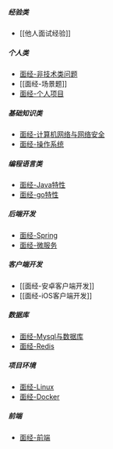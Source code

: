 ##### 经验类
- [[他人面试经验]]
##### 个人类
- [面经-非技术类问题](面经-非技术类问题.md)
- [[面经-场景题]]
- [面经-个人项目](面经-个人项目.md)
##### 基础知识类
- [面经-计算机网络与网络安全](面经-计算机网络与网络安全.md)
- [面经-操作系统](面经-操作系统.md)
##### 编程语言类
- [面经-Java特性](面经-Java特性.md)
- [面经-go特性](面经-go特性.md)
##### 后端开发
- [面经-Spring](面经-Spring.md)
- [面经-微服务](面经-微服务.md)
##### 客户端开发
- [[面经-安卓客户端开发]]
- [[面经-iOS客户端开发]]
##### 数据库
- [面经-Mysql与数据库](面经-Mysql与数据库.md)
- [面经-Redis](面经-Redis.md)
##### 项目环境
- [面经-Linux](编程/工作相关/面经-Linux.md)
- [面经-Docker](编程/工作相关/面经-Docker.md)
##### 前端
- [面经-前端](编程/工作相关/面经-前端.md)
